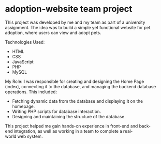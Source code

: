 # adoption-website team project

This project was developed by me and my team as part of a university assignment. The idea was to build a simple yet functional website for pet adoption, where users can view and adopt pets.

Technologies Used:
- HTML
- CSS
- JavaScript
- PHP
- MySQL

My Role:
I was responsible for creating and designing the Home Page (index), connecting it to the database, and managing the backend database operations. This included:
- Fetching dynamic data from the database and displaying it on the homepage.
- Writing PHP scripts for database interaction.
- Designing and maintaining the structure of the database.

This project helped me gain hands-on experience in front-end and back-end integration, as well as working in a team to complete a real-world web system.
